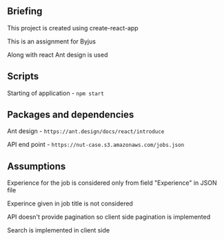 ## Briefing 
This project is created using create-react-app

This is an assignment for Byjus

Along with react Ant design is used 

## Scripts

Starting of application - `npm start`

## Packages and dependencies

Ant design - `https://ant.design/docs/react/introduce`

API end point - `https://nut-case.s3.amazonaws.com/jobs.json`

## Assumptions

Experience for the job is considered only from field "Experience" in JSON file

Experince given in job title is not considered

API doesn't provide pagination so client side pagination is implemented

Search is implemented in client side
